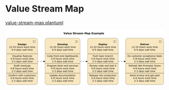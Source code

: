 # Value Stream Map

[value-stream-map.plantuml](value-stream-map.plantuml)

![value-stream-map.png](value-stream-map.png)

